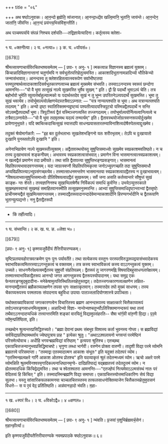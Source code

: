 +++
title = "०६"

+++
अथ षष्ठोऽनुवाकः।
आ॒न॒न्दो ब्र॒ह्मेति॒ व्य॑जानात्। आ॒नन्दा॒ध्द्ये॑व
खल्वि॒मानि॒ भूता॑नि॒ जाय॑न्ते। आ॒न॒न्देन॒ जाता॑नि॒
जीव॑न्ति। आ॒न॒न्दं प्रय॑न्त्य॒भिसंवि॑श॒न्तीति॑।

अथ पञ्चमपर्याये संपन्नं निश्चय दर्शयति---तद्विज्ञायेत्यादिना। कर्तृत्वस्य क्लेशा-
_____________________________________________________
१ घ. ०क्तनीत्या। २ घ. ०नत्या०। ३ क. घ. ०र्यायसं०।

[[678]]

श्रीमत्सायणाचार्यविरचितभाष्यसमेतम् — [ प्रपा॰ ९ अनु॰ १ ]
त्मकत्वान्न विज्ञानस्य ब्रह्मत्वं युक्तम्। किंचान्नादिविज्ञानान्तानां चतुर्णामपि न सर्वभूतोत्पत्तिहेतुत्वमस्ति। आकाशादिभूतानामन्नादिभ्यो भौतिकेभ्यो जन्मासंभावात्। आनन्दस्य तु क्लेशरहितत्वात्स्वरूपेण सर्वाभीष्टतया परमपुरुषार्थत्वादाकाशादिसर्वभूतकारणत्वाच्च ब्रह्मत्वं मुख्यमेव संभवति। तस्याऽऽनन्दस्य स्वरूपं छन्दोगा आमनन्ति---"यो वै भूमा तत्सुखं नाल्पे सुखमस्ति भूमैव सुखम् " इति। द्वौ हि पदार्थौ भूमाऽल्पं चेति। तत्र बहोर्भावो भूमेति व्युत्पत्तेर्बाहुल्यात्मको यः पदार्थस्तदेव सुखं न तु भूम्न उपरितनेऽल्पपदार्थे सुखमस्ति। भूमा तु सुखं भवत्येव। तयोर्भूमाल्पयोर्लक्षणभेदस्तत्रैवाऽऽम्नात: — "यत्र नान्यत्पश्यति स भूमा। अथ यत्रान्यत्पश्यति तदल्पम् " इति। अन्यो द्रष्टा स्वातिरिक्तमन्यद्द्रष्टव्यं पश्यतीत्यादयस्त्रिपुट्यो यस्मिन्नद्वैतपदार्थे न सन्ति सोऽयमद्वैतपदार्थो भूमा। त्रिपुटीरूपं द्वैतं यस्मिञ्जगत्यस्ति तज्जगदल्पम्। तयोभूर्माल्पयोर्नित्यत्वानित्यत्वे च तत्रैवाऽऽम्नायेते---"यो वै भूमा तदमृतमथ यदल्पं तन्मर्त्यम्" इति। द्वैतावस्थयोर्जाग्रत्स्वप्नरूपयोर्दुःखमेव प्रायेणानुभूयते। यदि क्वचित्कदाचित्सुखं स्यात्तदपि साधनप्रयासतारतम्याविनाशित्वदोषैरुपेतत्वाद्दुःखमेव।

तदुक्तं श्रेयोमार्गकारै: —
"इह बत दुर्लभलाभाः सुखलेशभङ्गिनो यतः शरीरभृताम्।
तेऽपि च दुःखायातो दुःखानि पुनस्ततोऽपि दुःखानि " इति।

अनेनाभिप्रायेण नाल्पे सुखमस्तीत्युक्तम्। अद्वैतावस्थयोस्तु सुषुप्तिसमाध्योः सुखमेव स्वप्रकाशमवतिष्ठते। न च तस्य दुःखाभावत्वं शङ्कनीयम्। अभावस्य स्वप्रकाशत्वासंभवात्। प्रमाणेन विना भासमानत्वात्स्वप्रकाशत्वम्। न खल्वद्वैतं प्रमाणेन तदा प्रमीयते। तथा सति द्वैतापत्त्या सुषुप्तिभङ्गप्रसङ्गात्। भासमानत्वं विप्रतिपत्त्यभावादवगन्तव्यम्। यदा जाग्रत्स्वप्नौ विप्रतिपत्तिमकृत्वा जनोऽभ्युपगच्छति तदा सुषुप्तिसमाधौ अप्यविप्रतिपत्त्याऽभ्युपसंगच्छत्येव। तस्मात्साधनमन्तरेण भासमानतया स्वप्रकाशत्वादद्वैतस्य न दुःखाभावत्वम्। *विषयलाभवत्सुषुप्तिसमाध्योः प्रीतिविषयत्वादद्वैतं सुखरूपम्। सर्वे जना असति कर्तव्यान्तरे सौषुप्तं सुखं काङ्क्ष-
न्तः शेरते। तत्त्वज्ञानिनश्च सुखाभिलाषेणैव निर्विकल्पं समाधिं कुर्वन्ति। उभयेऽप्युत्तरकाले सुखमहमस्वाप्सं सुखमहं समाहितवानस्मीति तत्सुखमनुस्मरन्ति। आभ्यां सुषुप्तिसमाधिदृष्टान्ताभ्यां द्वैतसृष्टेः प्राचीनमप्यद्वैतं सुखमित्यवगन्तव्यम्। तस्मादद्वैतरूपादानन्दादेवेमान्याकाशादीनि हिरण्यगर्भादीनि च द्वैतरूपाणि भूतान्युत्पद्यन्ते। ननु द्वैताद्वैतरूपौ
_____________________________________________________
* किं तर्हीत्यादिः।
_____________________________________________________
१ घ. संभवन्ति। २ क. ख. घ. ङ. ०लेशा भ०।

[[679]]

[प्रपा॰ ९ अनु॰ १] कृष्णयजुर्वेदीयं तैत्तिरीयारण्यकम्।

सृष्टिप्रलयावहोरात्रवत्क्रमेण पुनः पुनः पर्यावर्तेते। तथा सत्येकस्य वस्तुनः परस्परविरुद्धरूपद्वयासंभवादेकस्य स्वाभाविकत्वमितरस्याऽऽगन्तुकत्वं च वक्तव्यम्। तत्र कस्य स्वाभाविकत्वं कस्य वाऽऽगन्तुकत्वं युक्तम्। उच्यते। साधननैरपेक्ष्यत्वमद्वैतस्य सुषुप्तौ संप्रतिपन्नम्। द्वैतरूपं तु जागरणमह्नि विषयादिबहुसाधनलापेक्षत्वम्। तस्मात्स्वाभाविकाद्वैतरूप आनन्दो जगत आगन्तुकस्य द्वैतरूपस्योपादानम्। यथा समुद्र एकः फेनतरङ्गबुद्बुदादीना-
मनेकेषामुत्पत्तिस्थितिलयहेतुस्तद्वत्। तदेतज्जगत्कारणत्वलक्षणेन लक्षित-मानन्दमद्वैतरूपं ब्रह्मैकाग्र्यलक्षणेन तपसा भृगः साक्षात्कृतवान्। तस्मात्तदेव तपो मुख्यं साधनम्। तस्य चैकाग्र्यरूपस्य परमतपसः संपादनाय बहुविधा उपायाः पातञ्जलादियोगशास्त्रे प्रपञ्चिताः।

यथोक्ताख्यायिकायां जगत्कारणत्वेन विचारितस्य ब्रह्मण आनन्दरूपस्य साक्षात्कारे चित्तैकाग्र्यरूपं तपोऽन्तरङ्गसाधनमित्युक्तम्। अन्नादिभ्यो विज्ञा-
नान्तेभ्यश्चतुर्भ्योऽतिरिक्तमानन्दरूपं यथा तत्त्वं तथैवाऽऽनन्दादप्यधिकं तत्त्वान्तरमिति शङ्कां वारयितुं विद्यामुपसंहरति--
सैषा भा॑र्ग॒वी वा॑रु॒णी वि॒द्या। प॒र॒मे व्यो॑म॒न्प्रति॑ष्ठिता, इति।

तच्छब्देन श्रुत्यन्तरप्रसिद्धिरुच्यते। "ब्रह्मा देवानां प्रथमः संबभूव विश्वस्य कर्ता भुवनस्य गोप्ता। स ब्रह्मविद्यां सर्वविद्याप्रतिष्ठामथर्वाय ज्येष्ठपुत्राय प्राह " इत्येका श्रुतुः। "अथाऽऽश्वलायनो भगवन्तं परमेष्ठिनं परिसमेत्योवाच। अधीहि भगवन्ब्रह्मविद्यां वरिष्ठाम् " इत्यपरा श्रुतिश्च। एतच्छब्द एकाग्रचित्तजन्यानुभवप्रसिद्धिमाचष्टे। भृगुणा लब्धा भार्गवी। वरुणेन प्रोक्ता वारुणी। तादृशी विद्या परमे व्योमनि ब्रह्मतत्त्वे परिसमाप्ता। "तस्माद्वा एतस्मादात्मन आकाशः संभूतः" इति यदुक्तं तदेतपरं व्योम। "एतस्मिन्खल्वक्षरे गार्गि आकाश ओतश्च प्रोतश्च" इति यदव्याकृतं श्रुतं तदेतन्मध्यमं व्योम। ऋचो अक्षरे परमे व्योमन्निति श्रुतमविनश्वरमृगादिकल्पनाधिष्ठानमृग्वे-
दादिप्रतिपाद्यं यद्ब्रह्मतत्त्वं तदेतदुत्तमं व्योम। न ह्येतस्मादधिकं किंचिद्वेद्यमस्ति। तथा च श्वेताश्वतरा आमनन्ति---"एतज्ज्ञेयं नित्यमेवाऽऽत्मसंस्थं नातः परं वेदितव्यं हि किंचित् " इति। तस्मादस्मिन्ब्रह्मणि विद्या समाप्ता।
एकाग्रचित्तस्योत्तमाधिकारिणः सेयं विद्या सुलभा। यस्तु सांसारिकफलकामनया चञ्चलचित्तस्तस्य तत्फलसाधनोक्तिव्याजेन चित्तैकाग्र्यहेतुमुपासनं विधत्ते--
स य ए॒वं वेद॒ प्रति॑तिष्ठति। अन्न॑वानन्ना॒दो भ॑वति। म॒हा-
_____________________________________________________
१ ख. ०स्परं वि०। २ घ. ०विकोऽद्वै०। ४ ०क्षणल०।

[[680]]

श्रीमत्सायणाचार्यविरचितभाष्यसमेतम् — [ प्रपा॰ ९ अनु॰ १ ]
न्भ॑वति। प्र॒जया॑ प॒शुभि॑र्ब्रह्मवर्च॒सेन॑। म॒हान्की॒र्त्या॥

इति कृष्णयजुर्वेदीयतैत्तिरीयारण्यके नवमप्रपाठके
षष्ठोऽनुवाकः॥ ६॥
